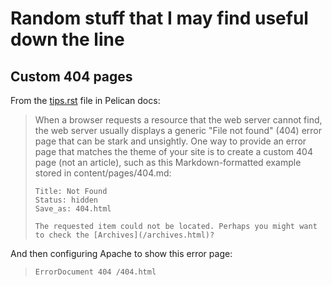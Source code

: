 # Random stuff that I may find useful down the line

## Custom 404 pages
From the [tips.rst](https://github.com/getpelican/pelican/blob/master/docs/tips.rst) file in Pelican docs:

>When a browser requests a resource that the web server cannot find, the web server usually displays a generic "File not found" (404) error page that can be stark and unsightly. One way to provide an error page that matches the theme of your site is to create a custom 404 page (not an article), such as this Markdown-formatted example stored in content/pages/404.md:
>```
>Title: Not Found
>Status: hidden
>Save_as: 404.html
>
>The requested item could not be located. Perhaps you might want to check the [Archives](/archives.html)?
>```

And then configuring Apache to show this error page:
>```
>ErrorDocument 404 /404.html
>```